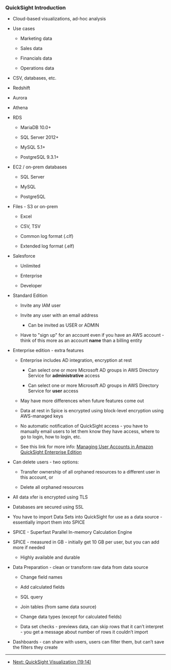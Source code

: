 ### QuickSight Introduction

* Cloud-based visualizations, ad-hoc analysis

* Use cases

    * Marketing data

    * Sales data

    * Financials data

    * Operations data

* CSV, databases, etc.

* Redshift

* Aurora

* Athena

* RDS

    * MariaDB 10.0+

    * SQL Server 2012+

    * MySQL 5.1+

    * PostgreSQL 9.3.1+

* EC2 / on-prem databases

    * SQL Server

    * MySQL

    * PostgreSQL

* Files - S3 or on-prem

    * Excel

    * CSV, TSV

    * Common log format (.clf)

    * Extended log format (.elf)

* Salesforce

    * Unlimited

    * Enterprise

    * Developer

* Standard Edition

    * Invite any IAM user

    * Invite any user with an email address

        * Can be invited as USER or ADMIN

    * Have to "sign up" for an account even if you have an AWS account - think of this more as an account **name** than a billing entity

* Enterprise edition - extra features

    * Enterprise includes AD integration, encryption at rest

        * Can select one or more Microsoft AD groups in AWS Directory Service for **administrative** access

        * Can select one or more Microsoft AD groups in AWS Directory Service for **user** access

    * May have more differences when future features come out

    * Data at rest in Spice is encrypted using block-level encryption using AWS-managed keys

    * No automatic notification of QuickSight access - you have to manually email users to let them know they have access, where to go to login, how to login, etc.

    * See this link for more info: [Managing User Accounts in Amazon QuickSight Enterprise Edition](http://docs.aws.amazon.com/quicksight/latest/user/managing-users-enterprise.html)

* Can delete users - two options:

    * Transfer ownership of all orphaned resources to a different user in this account, or

    * Delete all orphaned resources

* All data xfer is encrypted using TLS

* Databases are secured using SSL

* You have to import Data Sets into QuickSight for use as a data source - essentially import them into SPICE

* SPICE - Superfast Parallel In-memory Calculation Engine

* SPICE - measured in GB - initially get 10 GB per user, but you can add more if needed

    * Highly available and durable

* Data Preparation - clean or transform raw data from data source

    * Change field names

    * Add calculated fields

    * SQL query

    * Join tables (from same data source)

    * Change data types (except for calculated fields)

    * Data set checks - previews data, can skip rows that it can’t interpret - you get a message about number of rows it couldn’t import

* Dashboards - can share with users, users can filter them, but can’t save the filters they create

---

* [Next: QuickSight Visualization (19:14)](Quicksight_Visualization.md)
